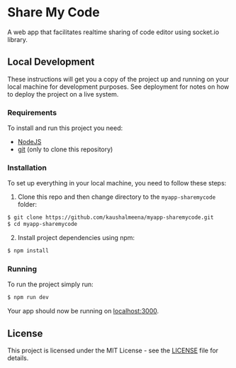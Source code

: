 # Share My Code

A web app that facilitates realtime sharing of code editor using socket.io library.

## Local Development

These instructions will get you a copy of the project up and running on your local machine for development purposes. See deployment for notes on how to deploy the project on a live system.

### Requirements

To install and run this project you need:

- [NodeJS](https://nodejs.org/ "NodeJS")
- [git](https://git-scm.com/downloads "git") (only to clone this repository)

### Installation

To set up everything in your local machine, you need to follow these steps:

1. Clone this repo and then change directory to the `myapp-sharemycode` folder:

```bash
$ git clone https://github.com/kaushalmeena/myapp-sharemycode.git
$ cd myapp-sharemycode
```

2. Install project dependencies using npm:

```bash
$ npm install
```

### Running

To run the project simply run:

```bash
$ npm run dev
```

Your app should now be running on [localhost:3000](http://localhost:3000/).

## License

This project is licensed under the MIT License - see the [LICENSE](LICENSE) file for details.

